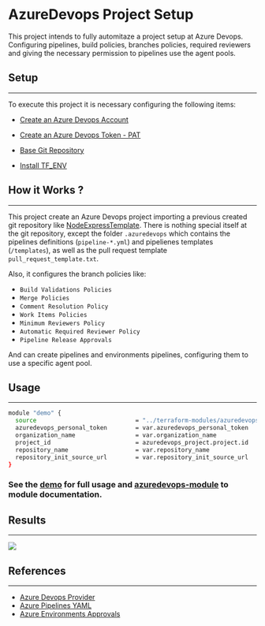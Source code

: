 # AzureDevops Project Setup

This project intends to fully automitaze a project setup at Azure Devops. Configuring pipelines, build policies, branches policies, required reviewers and giving the necessary permission to pipelines use the agent pools.

## Setup
---

To execute this project it is necessary configuring the following items:

- [Create an Azure Devops Account](https://docs.microsoft.com/en-us/azure/devops/user-guide/sign-up-invite-teammates?view=azure-devops)

- [Create an Azure Devops Token - PAT](https://docs.microsoft.com/en-us/azure/devops/organizations/accounts/use-personal-access-tokens-to-authenticate?view=azure-devops&tabs=preview-page)

- [Base Git Repository](https://github.com/tmissao/NodeExpressTemplate)

- [Install TF_ENV](https://github.com/tfutils/tfenv)

## How it Works ?
---

This project create an Azure Devops project importing a previous created git repository like [NodeExpressTemplate](https://github.com/tmissao/NodeExpressTemplate). There is nothing special itself at the git repository, except the folder `.azuredevops` which contains the pipelines definitions (`pipeline-*.yml`) and pipelienes templates (`/templates`), as well as the pull request template `pull_request_template.txt`.

Also, it configures the branch policies like:

- `Build Validations Policies`
- `Merge Policies`
- `Comment Resolution Policy`
- `Work Items Policies`
- `Minimum Reviewers Policy`
- `Automatic Required Reviewer Policy` 
- `Pipeline Release Approvals `

And can create pipelines and environments pipelines, configuring them to use a specific agent pool.

## Usage
---

```bash
module "demo" {
  source                            = "../terraform-modules/azuredevops-repository"
  azuredevops_personal_token        = var.azuredevops_personal_token
  organization_name                 = var.organization_name
  project_id                        = azuredevops_project.project.id
  repository_name                   = var.repository_name
  repository_init_source_url        = var.repository_init_source_url
}
```

### See the [demo](./src/example) for full usage and [azuredevops-module](./src/terraform-modules/azuredevops-repository) to module documentation.

## Results
---

![](./artifacts/azure-devops-result.gif)

## References
---

- [Azure Devops Provider](https://registry.terraform.io/providers/microsoft/azuredevops/latest/docs)
- [Azure Pipelines YAML](https://docs.microsoft.com/en-us/azure/devops/pipelines/yaml-schema?view=azure-devops&tabs=schema%2Cparameter-schema)
- [Azure Environments Approvals](https://faun.pub/adding-approvals-to-azure-devops-yaml-pipeline-21f41578677b) 